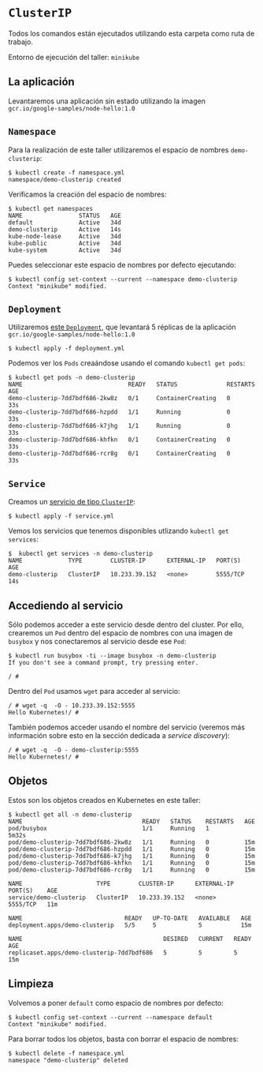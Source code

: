 # `ClusterIP`

Todos los comandos están ejecutados utilizando esta carpeta como ruta de trabajo.

Entorno de ejecución del taller: `minikube`

## La aplicación

Levantaremos una aplicación sin estado utilizando la imagen `gcr.io/google-samples/node-hello:1.0`

## `Namespace`

Para la realización de este taller utilizaremos el espacio de nombres `demo-clusterip`:

```shell
$ kubectl create -f namespace.yml
namespace/demo-clusterip created
```

Verificamos la creación del espacio de nombres:

```shell
$ kubectl get namespaces
NAME                STATUS   AGE
default             Active   34d
demo-clusterip      Active   14s
kube-node-lease     Active   34d
kube-public         Active   34d
kube-system         Active   34d
```

Puedes seleccionar este espacio de nombres por defecto ejecutando:

```shell
$ kubectl config set-context --current --namespace demo-clusterip
Context "minikube" modified.
```

## `Deployment`

Utilizaremos [este `Deployment`](./deployment.yml), que levantará 5 réplicas de la aplicación
`gcr.io/google-samples/node-hello:1.0`


```shell
$ kubectl apply -f deployment.yml
```

Podemos ver los `Pods` creaándose usando el comando `kubectl get pods`:

```shell
$ kubectl get pods -n demo-clusterip
NAME                              READY   STATUS              RESTARTS   AGE
demo-clusterip-7dd7bdf686-2kw8z   0/1     ContainerCreating   0          33s
demo-clusterip-7dd7bdf686-hzpdd   1/1     Running             0          33s
demo-clusterip-7dd7bdf686-k7jhg   1/1     Running             0          33s
demo-clusterip-7dd7bdf686-khfkn   0/1     ContainerCreating   0          33s
demo-clusterip-7dd7bdf686-rcr8g   0/1     ContainerCreating   0          33s
```

## `Service`

Creamos un [servicio de tipo `ClusterIP`](./service.yml):

```shell
$ kubectl apply -f service.yml
```

Vemos los servicios que tenemos disponibles utlizando `kubectl get services`:

```shell
$  kubectl get services -n demo-clusterip
NAME             TYPE        CLUSTER-IP      EXTERNAL-IP   PORT(S)    AGE
demo-clusterip   ClusterIP   10.233.39.152   <none>        5555/TCP   14s
```


## Accediendo al servicio

Sólo podemos acceder a este servicio desde dentro del cluster. Por ello, crearemos un 
`Pod` dentro del espacio de nombres con una imagen de `busybox` y nos conectaremos
al servicio desde ese  `Pod`:

```shell
$ kubectl run busybox -ti --image busybox -n demo-clusterip
If you don't see a command prompt, try pressing enter.

/ #
```

Dentro del `Pod` usamos `wget` para acceder al servicio:

```shell
/ # wget -q  -O - 10.233.39.152:5555
Hello Kubernetes!/ # 
```

También podemos acceder usando el nombre del servicio (veremos más información sobre
esto en la sección dedicada a _service discovery_):

```shell
/ # wget -q  -O - demo-clusterip:5555
Hello Kubernetes!/ # 
```

## Objetos

Estos son los objetos creados en Kubernetes en este taller:

```shell
$ kubectl get all -n demo-clusterip
NAME                                  READY   STATUS    RESTARTS   AGE
pod/busybox                           1/1     Running   1          5m32s
pod/demo-clusterip-7dd7bdf686-2kw8z   1/1     Running   0          15m
pod/demo-clusterip-7dd7bdf686-hzpdd   1/1     Running   0          15m
pod/demo-clusterip-7dd7bdf686-k7jhg   1/1     Running   0          15m
pod/demo-clusterip-7dd7bdf686-khfkn   1/1     Running   0          15m
pod/demo-clusterip-7dd7bdf686-rcr8g   1/1     Running   0          15m

NAME                     TYPE        CLUSTER-IP      EXTERNAL-IP   PORT(S)    AGE
service/demo-clusterip   ClusterIP   10.233.39.152   <none>        5555/TCP   11m

NAME                             READY   UP-TO-DATE   AVAILABLE   AGE
deployment.apps/demo-clusterip   5/5     5            5           15m

NAME                                        DESIRED   CURRENT   READY   AGE
replicaset.apps/demo-clusterip-7dd7bdf686   5         5         5       15m
```

## Limpieza

Volvemos a poner `default` como espacio de nombres por defecto:

```shell
$ kubectl config set-context --current --namespace default
Context "minikube" modified.
```


Para borrar todos los objetos, basta con borrar el espacio de nombres:

```shell
$ kubectl delete -f namespace.yml
namespace "demo-clusterip" deleted
```